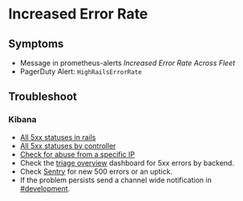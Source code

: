 # Increased Error Rate

## Symptoms

- Message in prometheus-alerts *Increased Error Rate Across Fleet*
- PagerDuty Alert: `HighRailsErrorRate`

## Troubleshoot

### Kibana

- [All 5xx statuses in rails](https://log.gprd.gitlab.net/goto/c0d8ed2d964e4a792838e77a4ac1f942)
- [All 5xx statuses by controller](https://log.gprd.gitlab.net/goto/19bccd903f408085535df92734176cec)
- [Check for abuse from a specific IP](https://log.gprd.gitlab.net/goto/d4c6a0d68a565a0ac70b3840306f8eca)
- Check the [triage overview](https://dashboards.gitlab.net/d/RZmbBr7mk/gitlab-triage) dashboard for 5xx errors by backend.
- Check [Sentry](https://new-sentry.gitlab.net/organizations/gitlab/issues/?project=3) for new 500 errors or an uptick.
- If the problem persists send a channel wide notification in [#development](https://gitlab.slack.com/archives/development).
